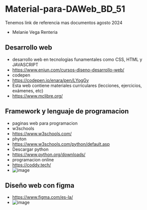 # Material-para-DAWeb_BD_51
Tenemos link de referencia mas documentos agosto 2024
- Melanie Vega Renteria
## Desarrollo web
- desarrollo web en tecnologias funamentales como CSS, HTML y JAVASCRIPT
- https://www.eniun.com/cursos-diseno-desarrollo-web/
- codepen
- https://codepen.io/enara/pen/LYogGy
-  Esta web contiene materiales curriculares (lecciones, ejercicios, exámenes, etc)
-  https://www.mclibre.org/
 ## Framework y lenguaje de programacion

 - paginas web para programacion
 - w3schools
 - https://www.w3schools.com/
 - phyton
 - https://www.w3schools.com/python/default.asp
 - Descargar python
 - https://www.python.org/downloads/
 - programacion online
 - https://coddy.tech/
 - ![image](https://github.com/user-attachments/assets/d04b7175-701c-4f05-81e0-f2d8304ab0b9)

## Diseño web con figma
- https://www.figma.com/es-la/
- ![image](https://github.com/user-attachments/assets/abeb3fd9-5de9-44c5-9025-352c0db93f76)
